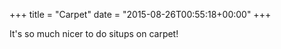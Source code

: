 +++
title = "Carpet"
date = "2015-08-26T00:55:18+00:00"
+++

It's so much nicer to do situps on carpet!
			